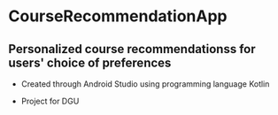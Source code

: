 # CourseRecommendationApp
## Personalized course recommendationss for users' choice of preferences

- Created through Android Studio using programming language Kotlin

- Project for DGU
